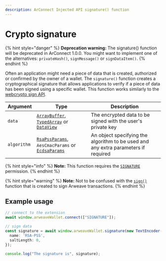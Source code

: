 ```yaml
---
description: ArConnect Injected API signature() function
---
```


# Crypto signature

{% hint style="danger" %}
**Deprecation warning:** The signature() function will be deprecated in ArConnect 1.0.0. You might want to implement one of the alternatives: `privateHash()`, `signMessage()` or `signDataItem()`.
{% endhint %}

Often an application might need a piece of data that is created, authorized or confirmed by the owner of a wallet. The `signature()` function creates a cryptographical signature that allows applications to verify if a piece of data has been signed using a specific wallet. This function works similarly to the [webcrypto sign API](https://developer.mozilla.org/en-US/docs/Web/API/SubtleCrypto/sign).

| Argument    | Type                                                                                                                                                                                                                                                                                                                                     | Description                                                                        |
| ----------- | ---------------------------------------------------------------------------------------------------------------------------------------------------------------------------------------------------------------------------------------------------------------------------------------------------------------------------------------- | ---------------------------------------------------------------------------------- |
| `data`      | [`ArrayBuffer`](https://developer.mozilla.org/en-US/docs/Web/JavaScript/Reference/Global\_Objects/ArrayBuffer), [`TypedArray`](https://developer.mozilla.org/en-US/docs/Web/JavaScript/Reference/Global\_Objects/TypedArray) or [`DataView`](https://developer.mozilla.org/en-US/docs/Web/JavaScript/Reference/Global\_Objects/DataView) | The encrypted data to be signed with the user's private key                        |
| `algorithm` | [`RsaPssParams`](https://developer.mozilla.org/en-US/docs/Web/API/RsaPssParams), `AesCmacParams` or [`EcdsaParams`](https://developer.mozilla.org/en-US/docs/Web/API/EcdsaParams)                                                                                                                                                        | An object specifying the algorithm to be used and any extra parameters if required |

{% hint style="info" %}
**Note:** This function requires the [`SIGNATURE`](connect.md#permissions) permission.
{% endhint %}

{% hint style="warning" %}
**Note:** Not to be confused with the [`sign()`](sign.md) function that is created to sign Arweave transactions.
{% endhint %}

## Example usage

```ts
// connect to the extension
await window.arweaveWallet.connect(["SIGNATURE"]);

// sign data
const signature = await window.arweaveWallet.signature(new TextEncoder().encode("Data to sign"), {
  name: 'RSA-PSS',
  saltLength: 0,
});

console.log("The signature is", signature);
```
